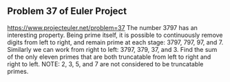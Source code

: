## Problem 37 of Euler Project 
https://www.projecteuler.net/problem=37
The number 3797 has an interesting property. Being prime itself, it is possible to continuously remove digits from left to right, and remain prime at each stage: 3797, 797, 97, and 7. Similarly we can work from right to left: 3797, 379, 37, and 3.
Find the sum of the only eleven primes that are both truncatable from left to right and right to left.
NOTE: 2, 3, 5, and 7 are not considered to be truncatable primes.